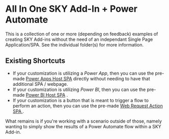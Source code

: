 # All In One SKY Add-In + Power Automate 
This is a collection of one or more (depending on feedback) examples of creating SKY Add-ins without the need of an independant Single Page Application/SPA. See the individual folder(s) for more information. 

## Existing Shortcuts
* If your customization is utilizing a _Power App_, then you can use the pre-made [Power Apps Host SPA](https://docs.blackbaud.com/microsoft-connectors-docs/microsoft-power-platform/power-apps/power-app-addins) directly without needing to have that additional SPA / webpage. 
* If your customization is utilizing _Power BI_, then you can use the pre-made [Power BI Host SPA](https://docs.blackbaud.com/microsoft-connectors-docs/microsoft-power-platform/power-bi/power-bi-addins) . 
* If your customization is a button that is meant to trigger a flow to perform an action, then you can use the pre-made [Web Request Action SPA ](https://docs.blackbaud.com/microsoft-connectors-docs/microsoft-power-platform/power-automate/invoke-a-flow). 

What remains is if you're working with a scenario outside of those, namely wanting to simply show the results of a Power Automate flow within a  SKY Add-in. 
